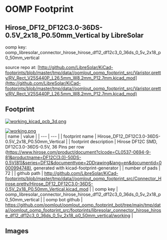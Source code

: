 # OOMP Footprint  
## Hirose_DF12_DF12C3.0-36DS-0.5V_2x18_P0.50mm_Vertical  by LibreSolar  
  
oomp key: oomp_libresolar_connector_hirose_hirose_df12_df12c3_0_36ds_0_5v_2x18_p0_50mm_vertical  
  
source repo at: [http://github.com/LibreSolar/KiCad-footprints/blob/master/tmp/data//oomlout_oomp_footprint_src/Varistor.pretty/RV_Rect_V25S440P_L26.5mm_W8.2mm_P12.7mm.kicad_mod](http://github.com/LibreSolar/KiCad-footprints/blob/master/tmp/data//oomlout_oomp_footprint_src/Varistor.pretty/RV_Rect_V25S440P_L26.5mm_W8.2mm_P12.7mm.kicad_mod)  
## Footprint  
  
[![working_kicad_pcb_3d.png](working_kicad_pcb_3d_600.png)](working_kicad_pcb_3d.png)  
  
[![working.png](working_600.png)](working.png)  
| name | value | 
| --- | --- | 
| footprint name | Hirose_DF12_DF12C3.0-36DS-0.5V_2x18_P0.50mm_Vertical | 
| footprint description | Hirose DF12C SMD, DF12C3.0-36DS-0.5V, 36 Pins per row (https://www.hirose.com/product/document?clcode=CL0537-0694-9-81&productname=DF12C(3.0)-50DS-0.5V(81)&series=DF12&documenttype=2DDrawing&lang=en&documentid=0000994748), generated with kicad-footprint-generator | 
| number of pads | 72 | 
| github path | http://github.com/LibreSolar/KiCad-footprints/blob/master/tmp/data//oomlout_oomp_footprint_src/Connector_Hirose.pretty/Hirose_DF12_DF12C3.0-36DS-0.5V_2x18_P0.50mm_Vertical.kicad_mod | 
| oomp key | oomp_libresolar_connector_hirose_hirose_df12_df12c3_0_36ds_0_5v_2x18_p0_50mm_vertical | 
| oomp bot github | https://github.com/oomlout/oomlout_oomp_footprint_bot/tree/main/tmp/data//oomlout_oomp_footprint_src/footprints/libresolar_connector_hirose_hirose_df12_df12c3_0_36ds_0_5v_2x18_p0_50mm_vertical/working | 
## Images  
